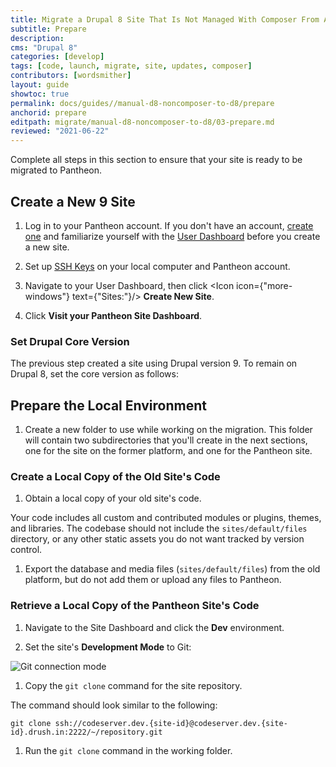 ```yaml
---
title: Migrate a Drupal 8 Site That Is Not Managed With Composer From Another Platform
subtitle: Prepare
description: 
cms: "Drupal 8"
categories: [develop]
tags: [code, launch, migrate, site, updates, composer]
contributors: [wordsmither]
layout: guide
showtoc: true
permalink: docs/guides//manual-d8-noncomposer-to-d8/prepare
anchorid: prepare
editpath: migrate/manual-d8-noncomposer-to-d8/03-prepare.md
reviewed: "2021-06-22"
---
```


Complete all steps in this section to ensure that your site is ready to be migrated to Pantheon.

## Create a New 9 Site

1. Log in to your Pantheon account. If you don't have an account, [create one](https://pantheon.io/register?docs) and familiarize yourself with the [User Dashboard](/guides/quickstart/user-dashboard) before you create a new site.

1. Set up [SSH Keys](/ssh-keys) on your local computer and Pantheon account.

1. Navigate to your User Dashboard, then click <Icon icon={"more-windows"} text={"Sites:"}/> **Create New Site**.

1. Click **Visit your Pantheon Site Dashboard**.

### Set Drupal Core Version

The previous step created a site using Drupal version 9.  To remain on Drupal 8, set the core version as follows: 

<Partial file="drupal-9/core-version-remain-on-d8.md" />

## Prepare the Local Environment

<Partial file="drupal-9/prepare-local-environment-no-clone.md" />

1. Create a new folder to use while working on the migration. This folder will contain two subdirectories that you'll create in the next sections, one for the site on the former platform, and one for the Pantheon site.

### Create a Local Copy of the Old Site's Code

1. Obtain a local copy of your old site's code.

  Your code includes all custom and contributed modules or plugins, themes, and libraries. The codebase should not include the `sites/default/files` directory, or any other static assets you do not want tracked by version control.

1. Export the database and media files (`sites/default/files`) from the old platform, but do not add them or upload any files to Pantheon.

### Retrieve a Local Copy of the Pantheon Site's Code

1. Navigate to the Site Dashboard and click the **<span class="fa fa-wrench"></span> Dev** environment.

1. Set the site's **Development Mode** to Git:

  ![Git connection mode](../../../../images/dashboard/connection-mode-git.png)

1. Copy the `git clone` command for the site repository.

  The command should look similar to the following:

  ```shell{promptUser:user}
  git clone ssh://codeserver.dev.{site-id}@codeserver.dev.{site-id}.drush.in:2222/~/repository.git
  ```

1. Run the `git clone` command in the working folder.
